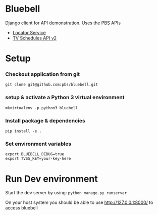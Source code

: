 Bluebell
========

Django client for API demonstration.  Uses the PBS APIs
 * [Locator Service](http://docs.pbs.org/confluence/display/localization/Locator)
 * [TV Schedules API v2](https://projects.pbs.org/confluence/display/tvsapi/TV+Schedules+Version+2)

# Setup

### Checkout application from git
`git clone git@github.com:pbs/bluebell.git`

### setup & activate a Python 3 virtual environment
```
mkvirtualenv -p python3 bluebell
```

### Install package & dependencies
```
pip install -e .
```

### Set environment variables
```
export BLUEBELL_DEBUG=true
export TVSS_KEY=your-key-here
```

# Run Dev environment

Start the dev server by using: `python manage.py runserver`

On your host system you should be able to use http://127.0.0.1:8000/ to access bluebell
